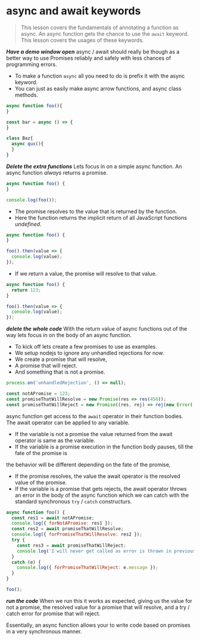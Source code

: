 # async and await keywords
> This lesson covers the fundamentals of annotating a function as async. An async function gets the chance to use the `await` keyword. This lesson covers the usages of these keywords.

***Have a demo window open***
async / await should really be though as a better way to use Promises reliably and safely with less chances of programming errors.

* To make a function `async` all you need to do is prefix it with the async keyword. 
* You can just as easily make async arrow functions, and async class methods.

```js
async function foo(){
}

const bar = async () => {
}

class Baz{
  async qux(){
  }
} 

```

***Delete the extra functions***
Lets focus in on a simple async function. An async function *always* returns a promise. 

```js
async function foo() {
}

console.log(foo());
```

* The promise resolves to the value that is returned by the function. 
* Here the function returns the implicit return of all JavaScript functions *undefined*.
```js
async function foo() {
}

foo().then(value => {
  console.log(value);
});

```
* If we return a value, the promise will resolve to that value. 
```js
async function foo() {
  return 123;
}

foo().then(value => {
  console.log(value);
});

```
***delete the whole code***
With the return value of async functions out of the way lets focus in on the body of an async function.

* To kick off lets create a few promises to use as examples. 
* We setup nodejs to ignore any unhandled rejections for now.
* We create a promise that will resolve, 
* A promise that will reject. 
* And something that is not a promise.

```js
process.on('unhandledRejection', () => null);

const notAPromise = 123;
const promiseThatWillResolve = new Promise(res => res(456));
const promiseThatWillReject = new Promise((res, rej) => rej(new Error('Hello')));
```

async function get access to the `await` operator in their function bodies. The await operator can be applied to any variable.
* If the variable is not a promise the value returned from the await operator is same as the variable.
* If the variable is a promise execution in the function body pauses, till the fate of the promise is 

the behavior will be different depending on the fate of the promise, 
  * If the promise resolves, the value the await operator is the resolved value of the promise. 
* If the variable is a promise that gets rejects, the await operator throws an error in the body of the async function which we can catch with the standard synchronous `try` / `catch` constructurs.
```js
async function foo() {
  const res1 = await notAPromise;
  console.log({ forNotAPromise: res1 });
  const res2 = await promiseThatWillResolve;
  console.log({ forPromiseThatWillResolve: res2 });
  try {
    const res3 = await promiseThatWillReject;
    console.log('I will never get called as error is thrown in previous line');
  }
  catch (e) {
    console.log({ forPromiseThatWillReject: e.message });
  }
}

foo();
```
***run the code***
When we run this it works as expected, giving us the value for not a promise, the resolved value for a promise that will resolve, and a try / catch error for promise that will reject.

Essentially, an async function allows your to write code based on promises in a very synchronous manner.